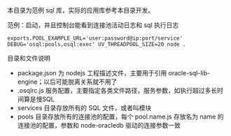 本目录为范例 sql 库，实际的应用库参考本目录开发。


范例：启动，并且控制台能看到连接池活动日志和 sql 执行日志
```shell
exports.POOL_EXAMPLE_URL='user:password@ip:port/service'
DEBUG='osql:pools,osql:exec' UV_THREADPOOL_SIZE=20 node .
```

目录和文件说明
- package.json 为 nodejs 工程描述文件，主要用于引用 oracle-sql-lib-engine；以后可能脱离关系就不用了
- .osqlrc.js 服务配置，主要指定各类文件路径，服务参数，如执行超过多长时间算是慢SQL
- services 目录存放所有的 SQL 文件，或者叫模块
- pools 目录存放所有的连接池的配置，每个 pool.name.js 存放名为 name 的连接池的配置，参数和 node-oracledb 驱动的连接参数一致
